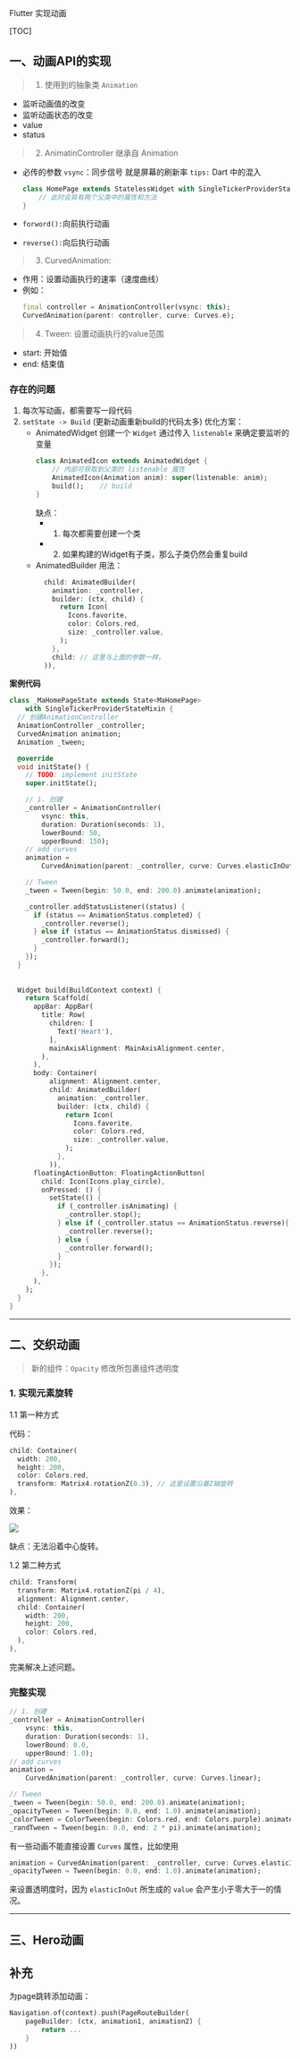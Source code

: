 Flutter 实现动画

[TOC]

## 一、动画API的实现

> 1. 使用到的抽象类 `Animation` 

- 监听动画值的改变
- 监听动画状态的改变
- value
- status

> 2. AnimatinController 继承自 Animation

- 必传的参数 `vsync`：同步信号 就是屏幕的刷新率
	`tips:` Dart 中的混入
	
	```dart
	class HomePage extends StatelessWidget with SingleTickerProviderStateMixin {
		// 此时会具有两个父类中的属性和方法	
	}
	```
- `forword():`向前执行动画
- `reverse():`向后执行动画

> 3. CurvedAnimation:
- 作用：设置动画执行的速率（速度曲线）
- 例如：
	```dart
	final controller = AnimationController(vsync: this);
	CurvedAnimation(parent: controller, curve: Curves.e);
	```

> 4. Tween: 设置动画执行的value范围

- start: 开始值
- end: 结束值

### 存在的问题

1. 每次写动画，都需要写一段代码
2. `setState -> Build` (更新动画重新build的代码太多)
	优化方案：
	- AnimatedWidget
		创建一个 `Widget` 通过传入 `listenable` 来确定要监听的变量
		```dart
		class AnimatedIcon extends AnimatedWidget {
			// 内部可获取到父类的 listenable 属性
			AnimatedIcon(Animation anim): super(listenable: anim);
			build();	// build
		}
		```
		缺点：
		- 1. 每次都需要创建一个类
		- 2. 如果构建的Widget有子类，那么子类仍然会重复build
	- AnimatedBuilder
		用法：
		```dart
		  child: AnimatedBuilder(
            animation: _controller,
            builder: (ctx, child) {
              return Icon(
                Icons.favorite,
                color: Colors.red,
                size: _controller.value,
              );
            },
			child: // 这里与上面的参数一样。
          )),
		```

**案例代码**

```dart
class _MaHomePageState extends State<MaHomePage>
    with SingleTickerProviderStateMixin {
  // 创建AnimationController
  AnimationController _controller;
  CurvedAnimation animation;
  Animation _tween;

  @override
  void initState() {
    // TODO: implement initState
    super.initState();

    // 1. 创建
    _controller = AnimationController(
        vsync: this,
        duration: Duration(seconds: 1),
        lowerBound: 50,
        upperBound: 150);
    // add curves
    animation =
        CurvedAnimation(parent: _controller, curve: Curves.elasticInOut);

    // Tween
    _tween = Tween(begin: 50.0, end: 200.0).animate(animation);

    _controller.addStatusListener((status) {
      if (status == AnimationStatus.completed) {
        _controller.reverse();
      } else if (status == AnimationStatus.dismissed) {
        _controller.forward();
      }
    });
  }
	
	
  Widget build(BuildContext context) {
    return Scaffold(
      appBar: AppBar(
        title: Row(
          children: [
            Text('Heart'),
          ],
          mainAxisAlignment: MainAxisAlignment.center,
        ),
      ),
      body: Container(
          alignment: Alignment.center,
          child: AnimatedBuilder(
            animation: _controller,
            builder: (ctx, child) {
              return Icon(
                Icons.favorite,
                color: Colors.red,
                size: _controller.value,
              );
            },
          )),
      floatingActionButton: FloatingActionButton(
        child: Icon(Icons.play_circle),
        onPressed: () {
          setState(() {
            if (_controller.isAnimating) {
              _controller.stop();
            } else if (_controller.status == AnimationStatus.reverse){
              _controller.reverse();
            } else {
              _controller.forward();
            }
          });
        },
      ),
    );
  }
}
```

---


## 二、交织动画

> 新的组件：`Opacity` 修改所包裹组件透明度

### 1. 实现元素旋转

1.1 第一种方式

代码：

```dart
child: Container(
  width: 200,
  height: 200,
  color: Colors.red,
  transform: Matrix4.rotationZ(0.3), // 这里设置沿着Z轴旋转
),
```

效果：

![](https://gitee.com/mayapony/pic-dog/raw/master/imgs/20210803115642.png)

缺点：无法沿着中心旋转。

1.2 第二种方式

```dart
child: Transform(
  transform: Matrix4.rotationZ(pi / 4),
  alignment: Alignment.center,
  child: Container(
	width: 200,
	height: 200,
	color: Colors.red,
  ),
),
```

完美解决上述问题。

### 完整实现

```dart
// 1. 创建
_controller = AnimationController(
	vsync: this,
	duration: Duration(seconds: 1),
	lowerBound: 0.0,
	upperBound: 1.0);
// add curves
animation =
	CurvedAnimation(parent: _controller, curve: Curves.linear);

// Tween
_tween = Tween(begin: 50.0, end: 200.0).animate(animation);
_opacityTween = Tween(begin: 0.0, end: 1.0).animate(animation);
_colorTween = ColorTween(begin: Colors.red, end: Colors.purple).animate(animation);
_randTween = Tween(begin: 0.0, end: 2 * pi).animate(animation);
```

有一些动画不能直接设置 `Curves` 属性，比如使用
```dart
animation = CurvedAnimation(parent: _controller, curve: Curves.elasticInOut); 
_opacityTween = Tween(begin: 0.0, end: 1.0).animate(animation);
```
来设置透明度时，因为 `elasticInOut` 所生成的 `value` 会产生小于零大于一的情况。

---

## 三、Hero动画


## 补充

为page跳转添加动画：

```dart
Navigation.of(context).push(PageRouteBuilder(
	pageBuilder: (ctx, animation1, animation2) {
		return ...
	}
))
```
